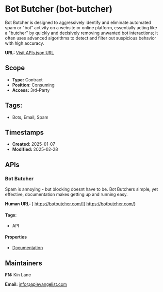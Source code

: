 # Bot Butcher (bot-butcher)
Bot Butcher is designed to aggressively identify and eliminate automated spam or "bot" activity on a website or online platform, essentially acting like a "butcher" by quickly and decisively removing unwanted bot interactions; it often uses advanced algorithms to detect and filter out suspicious behavior with high accuracy. 

**URL:** [Visit APIs.json URL](https://raw.githubusercontent.com/api-evangelist/bot-butcher/refs/heads/main/apis.yml)

## Scope

- **Type:** Contract 
- **Position:** Consuming 
- **Access:** 3rd-Party 

## Tags:

 - Bots, Email, Spam

## Timestamps

- **Created:** 2025-01-07 
- **Modified:** 2025-02-28 

## APIs

### Bot Butcher
Spam is annoying - but blocking doesnt have to be. Bot Butchers simple, yet effective, documentation makes getting up and running easy.  

**Human URL:** [ https://botbutcher.com/]( https://botbutcher.com/)


#### Tags:

 - API

#### Properties

- [Documentation]( https://botbutcher.com/)

## Maintainers

**FN:** Kin Lane

**Email:** info@apievangelist.com

